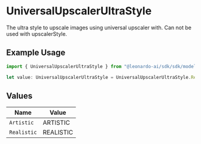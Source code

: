 # UniversalUpscalerUltraStyle

The ultra style to upscale images using universal upscaler with. Can not be used with upscalerStyle.

## Example Usage

```typescript
import { UniversalUpscalerUltraStyle } from "@leonardo-ai/sdk/sdk/models/shared";

let value: UniversalUpscalerUltraStyle = UniversalUpscalerUltraStyle.Realistic;
```

## Values

| Name        | Value       |
| ----------- | ----------- |
| `Artistic`  | ARTISTIC    |
| `Realistic` | REALISTIC   |